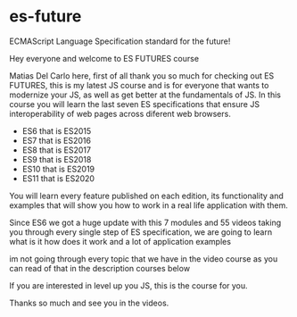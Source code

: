 # es-future

ECMAScript Language Specification standard for the future!

Hey everyone and welcome to ES FUTURES course

Matias Del Carlo here, first of all thank you so much for checking out ES FUTURES, this is my latest JS course and is for everyone that wants to modernize your JS,
as well as get better at the fundamentals of JS.
In this course you will learn the last seven ES specifications that ensure JS interoperability of web pages across diferent web browsers.

- ES6 that is ES2015
- ES7 that is ES2016
- ES8 that is ES2017
- ES9 that is ES2018
- ES10 that is ES2019
- ES11 that is ES2020

You will learn every feature published on each edition, its functionality and examples that will show you how to work in a real life application with them.

Since ES6 we got a huge update with this 7 modules and 55 videos taking you through every single step of ES specification, we are going to learn what is it how does it work and a lot of application examples

im not going through every topic that we have in the video course as you can read of that in the description courses below

If you are interested in level up you JS, this is the course for you.

Thanks so much and see you in the videos.
